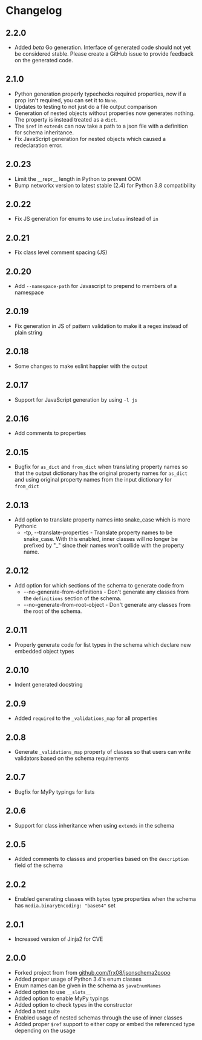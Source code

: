 # Changelog

## 2.2.0

- Added *beta* Go generation. Interface of generated code should not yet be considered stable. Please create a GitHub
 issue to provide feedback on the generated code.

## 2.1.0

-  Python generation properly typechecks required properties, now if a prop isn't required, you can set it to `None`.
-  Updates to testing to not just do a file output comparison
-  Generation of nested objects without properties now generates nothing. The property is instead treated as a `dict`.
-  The `$ref` in `extends` can now take a path to a json file with a definition for schema inheritance.
-  Fix JavaScript generation for nested objects which caused a redeclaration error.

## 2.0.23

-  Limit the \_\_repr__ length in Python to prevent OOM
-  Bump networkx version to latest stable (2.4) for Python 3.8 compatibility

## 2.0.22

-  Fix JS generation for enums to use `includes` instead of `in`

## 2.0.21

-  Fix class level comment spacing (JS)

## 2.0.20

-  Add `--namespace-path` for Javascript to prepend to members of a namespace

## 2.0.19

-   Fix generation in JS of pattern validation to make it a regex instead of plain string

## 2.0.18

-   Some changes to make eslint happier with the output

## 2.0.17

-   Support for JavaScript generation by using `-l js`

## 2.0.16

-   Add comments to properties

## 2.0.15

-   Bugfix for `as_dict` and `from_dict` when translating property names so that the output dictionary has the original property names for `as_dict` and
    using original property names from the input dictionary for `from_dict`

## 2.0.13

-   Add option to translate property names into snake_case which is more Pythonic
    -   -tp, --translate-properties - Translate property names to be snake_case. With this enabled, inner classes will no longer be prefixed by "\_" since their names won't collide with the property name.

## 2.0.12

-   Add option for which sections of the schema to generate code from
    -   --no-generate-from-definitions - Don't generate any classes from the `definitions` section of the schema.
    -   --no-generate-from-root-object - Don't generate any classes from the root of the schema.

## 2.0.11

-   Properly generate code for list types in the schema which declare new embedded object types

## 2.0.10

-   Indent generated docstring

## 2.0.9

-   Added `required` to the `_validations_map` for all properties

## 2.0.8

-   Generate `_validations_map` property of classes so that users can write validators based on the schema requirements

## 2.0.7

-   Bugfix for MyPy typings for lists

## 2.0.6

-   Support for class inheritance when using `extends` in the schema

## 2.0.5

-   Added comments to classes and properties based on the `description` field of the schema

## 2.0.2

-   Enabled generating classes with `bytes` type properties when the schema has `media.binaryEncoding: "base64"` set

## 2.0.1

-   Increased version of Jinja2 for CVE

## 2.0.0

-   Forked project from from [github.com/frx08/jsonschema2popo](https://github.com/frx08/jsonschema2popo)
-   Added proper usage of Python 3.4's enum classes
-   Enum names can be given in the schema as `javaEnumNames`
-   Added option to use `__slots__`
-   Added option to enable MyPy typings
-   Added option to check types in the constructor
-   Added a test suite
-   Enabled usage of nested schemas through the use of inner classes
-   Added proper `$ref` support to either copy or embed the referenced type depending on the usage
